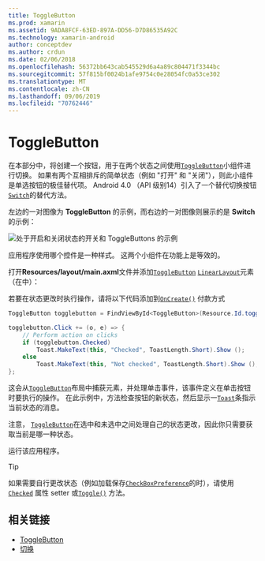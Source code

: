 ```yaml
---
title: ToggleButton
ms.prod: xamarin
ms.assetid: 9ADA8FCF-63ED-897A-DD56-D7D86535A92C
ms.technology: xamarin-android
author: conceptdev
ms.author: crdun
ms.date: 02/06/2018
ms.openlocfilehash: 56372bb643cab545529d6a4a89c804471f3344bc
ms.sourcegitcommit: 57f815bf0024b1afe9754c0e28054fc0a53ce302
ms.translationtype: MT
ms.contentlocale: zh-CN
ms.lasthandoff: 09/06/2019
ms.locfileid: "70762446"
---
```

# <a name="togglebutton"></a>ToggleButton

在本部分中，将创建一个按钮，用于在两个状态之间使用[`ToggleButton`](xref:Android.Widget.ToggleButton)小组件进行切换。 如果有两个互相排斥的简单状态（例如 "打开" 和 "关闭"），则此小组件是单选按钮的极佳替代项。 Android 4.0 （API 级别14）引入了一个替代切换按钮[`Switch`](xref:Android.Widget.Switch)的替代方法。

左边的一对图像为 **ToggleButton** 的示例，而右边的一对图像则展示的是 **Switch** 的示例：

![处于开启和关闭状态的开关和 ToggleButtons 的示例](toggle-button-images/togglebutton-switch.png)  

应用程序使用哪个控件是一种样式。 这两个小组件在功能上是等效的。

打开**Resources/layout/main.axml**文件并添加[`ToggleButton`](xref:Android.Widget.ToggleButton) [`LinearLayout`](xref:Android.Widget.LinearLayout)元素（在中）：

若要在状态更改时执行操作，请将以下代码添加到[`OnCreate()`](xref:Android.App.Activity.OnCreate*)
付款方式

```csharp
ToggleButton togglebutton = FindViewById<ToggleButton>(Resource.Id.togglebutton);

togglebutton.Click += (o, e) => {
    // Perform action on clicks
    if (togglebutton.Checked)
        Toast.MakeText(this, "Checked", ToastLength.Short).Show ();
    else
        Toast.MakeText(this, "Not checked", ToastLength.Short).Show ();
};
```

这会从[`ToggleButton`](xref:Android.Widget.ToggleButton)布局中捕获元素，并处理单击事件，该事件定义在单击按钮时要执行的操作。 在此示例中，方法检查按钮的新状态，然后显示一[`Toast`](xref:Android.Widget.Toast)条指示当前状态的消息。

注意， [`ToggleButton`](xref:Android.Widget.ToggleButton)在选中和未选中之间处理自己的状态更改，因此你只需要获取当前是哪一种状态。

运行该应用程序。

> [!TIP]
> 如果需要自行更改状态（例如加载保存[`CheckBoxPreference`](xref:Android.Preferences.CheckBoxPreference)的时），请使用[`Checked`](xref:Android.Widget.CompoundButton.Checked)
> 属性 setter 或[`Toggle()`](xref:Android.Widget.CompoundButton.Toggle)
> 方法。

## <a name="related-links"></a>相关链接

- [ToggleButton](https://developer.android.com/reference/android/widget/ToggleButton.html)
- [切换](https://developer.android.com/reference/android/widget/Switch.html)
